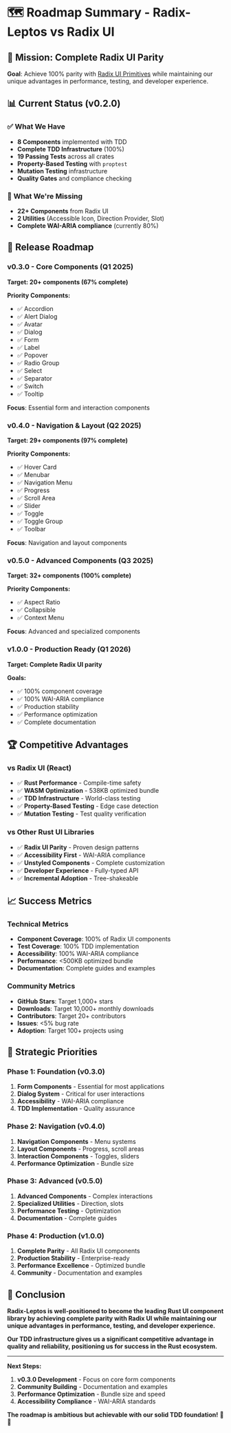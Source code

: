 # 🗺️ Roadmap Summary - Radix-Leptos vs Radix UI

## 🎯 **Mission: Complete Radix UI Parity**

**Goal**: Achieve 100% parity with [Radix UI Primitives](https://www.radix-ui.com/primitives/docs/overview/introduction) while maintaining our unique advantages in performance, testing, and developer experience.

## 📊 **Current Status (v0.2.0)**

### ✅ **What We Have**
- **8 Components** implemented with TDD
- **Complete TDD Infrastructure** (100%)
- **19 Passing Tests** across all crates
- **Property-Based Testing** with `proptest`
- **Mutation Testing** infrastructure
- **Quality Gates** and compliance checking

### 🔄 **What We're Missing**
- **22+ Components** from Radix UI
- **2 Utilities** (Accessible Icon, Direction Provider, Slot)
- **Complete WAI-ARIA compliance** (currently 80%)

## 🚀 **Release Roadmap**

### **v0.3.0 - Core Components (Q1 2025)**
**Target: 20+ components (67% complete)**

**Priority Components:**
- ✅ Accordion
- ✅ Alert Dialog  
- ✅ Avatar
- ✅ Dialog
- ✅ Form
- ✅ Label
- ✅ Popover
- ✅ Radio Group
- ✅ Select
- ✅ Separator
- ✅ Switch
- ✅ Tooltip

**Focus**: Essential form and interaction components

### **v0.4.0 - Navigation & Layout (Q2 2025)**
**Target: 29+ components (97% complete)**

**Priority Components:**
- ✅ Hover Card
- ✅ Menubar
- ✅ Navigation Menu
- ✅ Progress
- ✅ Scroll Area
- ✅ Slider
- ✅ Toggle
- ✅ Toggle Group
- ✅ Toolbar

**Focus**: Navigation and layout components

### **v0.5.0 - Advanced Components (Q3 2025)**
**Target: 32+ components (100% complete)**

**Priority Components:**
- ✅ Aspect Ratio
- ✅ Collapsible
- ✅ Context Menu

**Focus**: Advanced and specialized components

### **v1.0.0 - Production Ready (Q1 2026)**
**Target: Complete Radix UI parity**

**Goals:**
- ✅ 100% component coverage
- ✅ 100% WAI-ARIA compliance
- ✅ Production stability
- ✅ Performance optimization
- ✅ Complete documentation

## 🏆 **Competitive Advantages**

### **vs Radix UI (React)**
- ✅ **Rust Performance** - Compile-time safety
- ✅ **WASM Optimization** - 538KB optimized bundle
- ✅ **TDD Infrastructure** - World-class testing
- ✅ **Property-Based Testing** - Edge case detection
- ✅ **Mutation Testing** - Test quality verification

### **vs Other Rust UI Libraries**
- ✅ **Radix UI Parity** - Proven design patterns
- ✅ **Accessibility First** - WAI-ARIA compliance
- ✅ **Unstyled Components** - Complete customization
- ✅ **Developer Experience** - Fully-typed API
- ✅ **Incremental Adoption** - Tree-shakeable

## 📈 **Success Metrics**

### **Technical Metrics**
- **Component Coverage**: 100% of Radix UI components
- **Test Coverage**: 100% TDD implementation
- **Accessibility**: 100% WAI-ARIA compliance
- **Performance**: <500KB optimized bundle
- **Documentation**: Complete guides and examples

### **Community Metrics**
- **GitHub Stars**: Target 1,000+ stars
- **Downloads**: Target 10,000+ monthly downloads
- **Contributors**: Target 20+ contributors
- **Issues**: <5% bug rate
- **Adoption**: Target 100+ projects using

## 🎯 **Strategic Priorities**

### **Phase 1: Foundation (v0.3.0)**
1. **Form Components** - Essential for most applications
2. **Dialog System** - Critical for user interactions
3. **Accessibility** - WAI-ARIA compliance
4. **TDD Implementation** - Quality assurance

### **Phase 2: Navigation (v0.4.0)**
1. **Navigation Components** - Menu systems
2. **Layout Components** - Progress, scroll areas
3. **Interaction Components** - Toggles, sliders
4. **Performance Optimization** - Bundle size

### **Phase 3: Advanced (v0.5.0)**
1. **Advanced Components** - Complex interactions
2. **Specialized Utilities** - Direction, slots
3. **Performance Testing** - Optimization
4. **Documentation** - Complete guides

### **Phase 4: Production (v1.0.0)**
1. **Complete Parity** - All Radix UI components
2. **Production Stability** - Enterprise-ready
3. **Performance Excellence** - Optimized bundle
4. **Community** - Documentation and examples

## 🎉 **Conclusion**

**Radix-Leptos is well-positioned to become the leading Rust UI component library by achieving complete parity with Radix UI while maintaining our unique advantages in performance, testing, and developer experience.**

**Our TDD infrastructure gives us a significant competitive advantage in quality and reliability, positioning us for success in the Rust ecosystem.**

---

**Next Steps:**
1. **v0.3.0 Development** - Focus on core form components
2. **Community Building** - Documentation and examples
3. **Performance Optimization** - Bundle size and speed
4. **Accessibility Compliance** - WAI-ARIA standards

**The roadmap is ambitious but achievable with our solid TDD foundation!** 🚀✨
